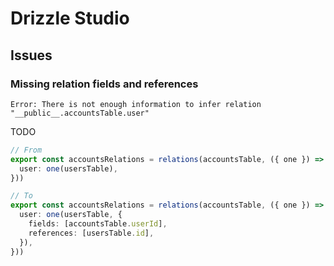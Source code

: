 # Drizzle Studio

## Issues

### Missing relation fields and references

```log
Error: There is not enough information to infer relation "__public__.accountsTable.user"
```

<!--
https://stackoverflow.com/questions/77557480/drizzle-studio-there-is-not-enough-information-to-infer-relation
https://www.answeroverflow.com/m/1180072254214766632
-->

TODO

```ts
// From
export const accountsRelations = relations(accountsTable, ({ one }) => ({
  user: one(usersTable),
}))

// To
export const accountsRelations = relations(accountsTable, ({ one }) => ({
  user: one(usersTable, {
    fields: [accountsTable.userId],
    references: [usersTable.id],
  }),
}))
```
